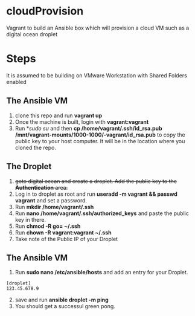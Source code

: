 # cloudProvision
Vagrant to build an Ansible box which will provision a cloud VM such as a digital ocean droplet
# Steps
It is assumed to be building on VMware Workstation with Shared Folders enabled

## The Ansible VM
1. clone this repo and run **vagrant up**
2. Once the machine is built, login with **vagrant:vagrant** 
3. Run **sudo su* and then **cp /home/vagrant/.ssh/id_rsa.pub /mnt/vagrant-mounts/1000-1000/-vagrant/id_rsa.pub** to copy the public key to your host computer. It will be in the location where you cloned the repo.

## The Droplet
1. ~~goto digital ocean and create a droplet. Add the public key to the **Authentication** area.~~
2. Log in to droplet as root and run **useradd -m vagrant && passwd vagrant** and set a password.
3. Run **mkdir /home/vagrant/.ssh**
4. Run **nano /home/vagrant/.ssh/authorized_keys** and paste the public key in there.
5. Run **chmod -R go= ~/.ssh**
6. Run **chown -R vagrant:vagrant ~/.ssh**
7. Take note of the Public IP of your Droplet

## The Ansible VM
1. Run **sudo nano /etc/ansible/hosts** and add an entry for your Droplet. 
```
[droplet]
123.45.678.9
```
2. save and run **ansible droplet -m ping**
3. You should get a successul green pong.
